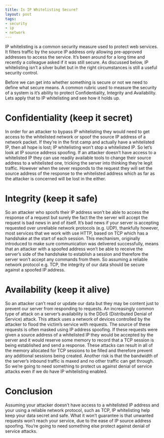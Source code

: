 ```yaml
---
title: Is IP Whitelisting Secure?
layout: post 
tags:
- security
- ip
- network 
--- 
```


IP whitelisting is a common security measure used to protect web services. It filters traffic by the source IP address only allowing pre-approved addresses to access the service. It’s been around for a long time and recently a colleague asked if it was still secure. As discussed below, IP whitelisting isn’t a silver bullet but in the right circumstances is still a useful security control.

Before we can get into whether something is secure or not we need to define what secure means. A common rubric used to measure the security of a system is it’s ability to protect Confidentiality, Integrity and Availability. Lets apply that to IP whitelisting and see how it holds up.

# Confidentiality (keep it secret)
In order for an attacker to bypass IP whitelisting they would need to get access to the whitelisted network or spoof the source IP address of a network packet.
If they’re in the first camp and actually have a whitelisted IP, then all hope is lost; IP whitelisting won’t stop a whitelisted IP.
So let’s look at IP source address spoofing. If an attacker doesn’t have access to a whitelisted IP they can use readily available tools to change their source address to a whitelisted one, tricking the server into thinking they’re legit traffic. However when the sever responds to the request they will set the source address of the response to the whitelisted address which as far as the attacker is concerned will be lost in the either.

# Integrity (keep it safe)
So an attacker who spoofs their IP address won’t be able to access the response of a request but surely the fact the the server will accept the request is bad news in and of itself. It’s bad news if your server is accepting requested over unreliable network protocols (e.g. UDP), thankfully however, most services that we work with use HTTP, based on TCP which has a handshake at the start of each session. This mechanism, originally introduced to make sure communication was delivered successfully, means that an attacker with a spoofed address won’t be able to receive the server’s side of the handshake to establish a session and therefore the server won’t accept any commands from them. So assuming a reliable network protocol e.g. TCP, the integrity of our data should be secure against a spoofed IP address.

# Availability (keep it alive)
So an attacker can’t read or update our data but they may be content just to prevent our server from responding to requests. An increasingly common type of attack on a server’s availability is the DDoS (Distributed Denial of Service) attack. This attack uses a network of devices controlled by the attacker to flood the victim’s service with requests. The source of these requests is often masked using IP address spoofing. If these requests were given a source address of a whitelisted IP they would be accepted by the server and it would reserve some memory to record that a TCP session is being established and send a response. These attacks can result in all of the memory allocated for TCP sessions to be filled and therefore prevent any additional sessions being created. Another risk is that the bandwidth of the server’s inbound traffic is maxed and no other traffic can get through. So we’re going to need something to protect us against denial of service attacks even if we do have IP whitelisting enabled.

# Conclusion
Assuming your attacker doesn’t have access to a whitelisted IP address and your using a reliable network protocol, such as TCP, IP whitelisting help keep your data secret and safe. What it won’t guarantee is that unwanted requests won’t reach your service, due to the ease of IP source address spoofing. You’re going to need something else protect against denial of service attacks.
